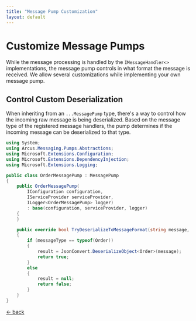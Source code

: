 ```yaml
---
title: "Message Pump Customization"
layout: default
---
```


# Customize Message Pumps

While the message processing is handled by the `IMessageHandler<>` implementations, the message pump controls in what format the message is received.
We allow several customizations while implementing your own message pump.

## Control Custom Deserialization

When inheriting from an `...MessagePump` type, there's a way to control how the incoming raw message is being deserialized.
Based on the message type of the registered message handlers, the pump determines if the incoming message can be deserialized to that type.

```csharp
using System;
using Arcus.Messaging.Pumps.Abstractions;
using Microsoft.Extensions.Configuration;
using Microsoft.Extensions.DependencyInjection;
using Microsoft.Extensions.Logging;

public class OrderMessagePump : MessagePump
{
    public OrderMessagePump(
        IConfiguration configuration, 
        IServiceProvider serviceProvider, 
        ILogger<OrderMessagePump> logger)
        : base(configuration, serviceProvider, logger)
    {
    }

    public override bool TryDeserializeToMessageFormat(string message, Type messageType, out object? result)
    {
        if (messageType == typeof(Order))
        {
            result = JsonConvert.DeserializeObject<Order>(message);
            return true;
        }
        else
        {
            result = null;
            return false;
        }
    }
}
```

[&larr; back](/)